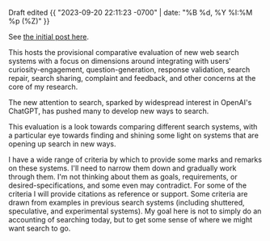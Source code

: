 ---
---

<div class="border m-0 p-0">
<p class="m-0 px-2 pt-2 pb-1 text-muted small">Draft edited {{ "2023-09-20 22:11:23 -0700" | date: "%B %d, %Y %I:%M %p (%Z)" }}</p>
<p class="m-0 px-2 pt-1 pb-2 text-muted small">See <a href="https://danielsgriffin.com/ppost/2023/09/07/planning-SearchRights.html">the initial post here</a>.</p>
</div>

<p class="m-0 p-2">This hosts the provisional comparative evaluation of new web search systems with a focus on dimensions around integrating with users' curiosity-engagement, question-generation, response validation, search repair, search sharing, complaint and feedback, and other concerns at the core of my research.</p>
<p class="m-0 p-2">The new attention to search, sparked by widespread interest in OpenAI's ChatGPT, has pushed many to develop new ways to search.</p>
<p class="m-0 p-2">This evaluation is a look towards comparing different search systems, with a particular eye towards finding and shining some light on systems that are opening up search in new ways.</p>

<p class="m-0 p-2">I have a wide range of criteria by which to provide some marks and remarks on these systems. I'll need to narrow them down and gradually work through them. I'm not thinking about them as goals, requirements, or desired-specifications, and some even may contradict. For some of the criteria I will provide citations as reference or support. Some criteria are drawn from examples in previous search systems (including shuttered, speculative, and experimental systems). My goal here is not to simply do an accounting of searching today, but to get some sense of where we might want search to go.</p>